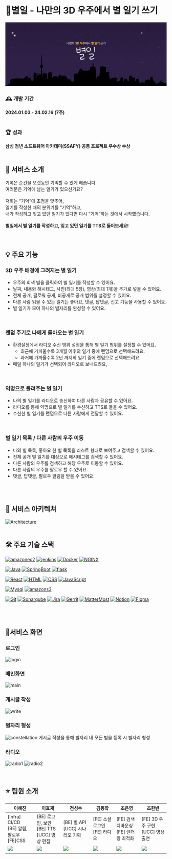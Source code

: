 # 📖별일 - 나만의 3D 우주에서 별 일기 쓰기
![cover](./asset/00_cover.png)

### 🕰️ 개발 기간
**2024.01.03 - 24.02.16 (7주)**
<br>
<br>

### 🏆 성과
**삼성 청년 소프트웨어 아카데미(SSAFY) 공통 프로젝트 우수상 수상**
<br>
<br>

## 🌟 서비스 소개
기록은 순간을 오랫동안 기억할 수 있게 해줍니다.<br>
여러분은 기억에 남는 일기가 있으신가요?<br>
<br>
저희는 “기억”에 초점을 맞추어,<br>
일기를 작성한 때의 분위기를 “기억”하고,<br>
내가 작성하고 잊고 있던 일기가 있다면 다시 “기억”하는 것에서 시작했습니다.<br>
<br>
**별일에서 별 일기를 작성하고, 잊고 있던 일기를 TTS로 들어보세요!**<br>
<br>
<br>

## 💡 주요 기능
### 3D 우주 배경에 그려지는 별 일기
- 우주의 회색 별을 클릭하여 별 일기를 작성할 수 있어요.
- 날짜, 내용와 해시태그, 사진(최대 5장), 영상(최대 1개)을 추가로 넣을 수 있어요.
- 전체 공개, 팔로워 공개, 비공개로 공개 범위를 설정할 수 있어요.
- 다른 사람 읽을 수 있는 일기는 좋아요, 댓글, 답댓글, 신고 기능을 사용할 수 있어요.
- 별 일기가 모여 하나의 별자리를 완성할 수 있어요.
<br>

### 랜덤 주기로 나에게 돌아오는 별 일기
- 환경설정에서 라디오 수신 범위 설정을 통해 별 일기 범위를 설정할 수 있어요.
    - 최근에 가까울수록 3개월 이후의 일기 중에 랜덤으로 선택해드려요.
    - 과거에 가까울수록 2년 까지의 일기 중에 랜덤으로 선택해드려요.
- 매일 하나의 일기가 선택되어 라디오로 보내드려요,
<br>

### 익명으로 들려주는 별 일기
- 나의 별 일기를 라디오로 송신하여 다른 사람과 공유할 수 있어요.
- 라디오를 통해 익명으로 별 일기를 수신하고 TTS로 들을 수 있어요.
- 수신한 별 일기를 랜덤으로 다른 사람에게 전달할 수 있어요.
<br>

### 별 일기 목록 / 다른 사람의 우주 이동
- 나의 별 목록, 좋아요 한 별 목록을 리스트 형태로 보여주고 검색할 수 있어요.
- 전체 공개 별 일기를 대상으로 해시태그를 검색할 수 있어요.
- 다른 사람의 우주를 검색하고 해당 우주로 이동할 수 있어요.
- 다른 사람의 우주를 팔로우 할 수 있어요.
- 댓글, 답댓글, 팔로우 알림을 받을 수 있어요.
<br>
<br>

## 🎯 서비스 아키텍쳐
![Architecture](./asset/architecture.png)
<br>
<br>

## 🛠 주요 기술 스택
[![amazonec2][amazonec2.com]][amazonec2-url]
[![jenkins][jenkins.com]][jenkins-url]
[![Docker][Docker.com]][Docker-url]
[![NGINX][NGINX.com]][NGINX-url]

[![Java][Java.com]][Java-url]
[![SpringBoot][SpringBoot.com]][SpringBoot-url]
[![flask][flask.com]][flask-url]

[![React][React.com]][React-url]
[![HTML][HTML.com]][HTML-url]
[![CSS][CSS.com]][CSS-url]
[![JavaScript][JavaScript.com]][JavaScript-url]

[![Mysql][Mysql.com]][Mysql-url]
[![amazons3][amazons3.com]][amazons3-url]

[![Git][Git.com]][Git-url]
[![Sonarqube][sonarqube.com]][sonarqube-url]
[![Jira][Jira.com]][Jira-url]
[![Gerrit][Gerrit.com]][Gerrit-url]
[![MatterMost][MatterMost.com]][MatterMost-url]
[![Notion][Notion.com]][Notion-url]
[![Figma][Figma.com]][Figma-url]

[React.com]: https://img.shields.io/badge/react-0099FF?style=for-the-badge&logo=react&logoColor=white
[React-url]: https://ko.legacy.reactjs.org/
[Java.com]: https://img.shields.io/badge/Java-007396?style=for-the-badge&logo=springboot&logoColor=white
[Java-url]: https://www.java.com/ko/
[Mysql.com]: https://img.shields.io/badge/mysql-4479A1?style=for-the-badge&logo=springboot&logoColor=white
[Mysql-url]: https://www.mysql.com/
[git.com]: https://img.shields.io/badge/git-F05032?style=for-the-badge&logo=springboot&logoColor=white
[git-url]: https://git-scm.com/
[SpringBoot.com]: https://img.shields.io/badge/springboot-6DB33F?style=for-the-badge&logo=springboot&logoColor=white
[SpringBoot-url]: https://spring.io/
[docker.com]: https://img.shields.io/badge/docker-2496ED?style=for-the-badge&logo=docker&logoColor=white
[docker-url]: https://www.docker.com/
[NGINX.com]: https://img.shields.io/badge/NGINX-009639?style=for-the-badge&logo=NGINX&logoColor=white
[NGINX-url]: https://www.NGINX.com/
[jenkins.com]: https://img.shields.io/badge/jenkins-D24939?style=for-the-badge&logo=jenkins&logoColor=white
[jenkins-url]: https://www.jenkins.io/
[flask.com]: https://img.shields.io/badge/flask-000000?style=for-the-badge&logo=flask&logoColor=white
[flask-url]:https://flask.palletsprojects.com/en/3.0.x/
[sonarqube.com]: https://img.shields.io/badge/sonarqube-4E9BCD?style=for-the-badge&logo=sonarqube&logoColor=white
[sonarqube-url]:https://www.sonarsource.com/
[amazonec2.com]: https://img.shields.io/badge/amazonec2-E79537?style=for-the-badge&logo=amazonec2&logoColor=white
[amazonec2-url]:https://aws.amazon.com/ko/pm/ec2/
[amazons3.com]: https://img.shields.io/badge/amazons3-569A31?style=for-the-badge&logo=amazons3&logoColor=white
[amazons3-url]:https://aws.amazon.com/ko/pm/serv-s3/
[Tailwind.com]: https://img.shields.io/badge/Tailwind-06B6D4?style=for-the-badge&logo=Tailwind&logoColor=white
[Tailwind-url]: https://www.tailwind.com/
[HTML.com]: https://img.shields.io/badge/HTML-E34F26?style=for-the-badge&logo=HTML&logoColor=white
[HTML-url]: https://html.com/
[CSS.com]: https://img.shields.io/badge/CSS-1572B6?style=for-the-badge&logo=CSS&logoColor=white
[CSS-url]: https://html.com/
[JavaScript.com]: https://img.shields.io/badge/JavaScript-F7DF1E?style=for-the-badge&logo=JavaScript&logoColor=white
[JavaScript-url]: https://www.javascript.com/
[Jira.com]: https://img.shields.io/badge/Jira-0052CC?style=for-the-badge&logo=Jira&logoColor=white
[Jira-url]: https://www.atlassian.com/software/jira
[Gerrit.com]: https://img.shields.io/badge/Gerrit-EEEEEE?style=for-the-badge&logo=Gerrit&logoColor=white
[Gerrit-url]: https://www.gerritcodereview.com/
[MatterMost.com]: https://img.shields.io/badge/MatterMost-0058CC?style=for-the-badge&logo=MatterMost&logoColor=white
[MatterMost-url]: https://www.mattermost.com/
[Notion.com]: https://img.shields.io/badge/Notion-000000?style=for-the-badge&logo=Notion&logoColor=white
[Notion-url]: https://www.notion.com/
[Figma.com]: https://img.shields.io/badge/Figma-F24E1E?style=for-the-badge&logo=Figma&logoColor=white
[Figma-url]: https://www.figma.com/
<br>
<br>

## 📌서비스 화면

### 로그인
![login](./asset/01_login.png)

### 메인화면
![main](./asset/02_main.gif)

### 게시글 작성
![write](./asset/03_write.gif)

### 별자리 형성
![constellation](./asset/04_constellation.png)
 게시글 작성을 통해 별자리 내 모든 별을 등록 시 별자리 형성

### 라디오 
![radio1](./asset/05_1_radio.gif)
![radio2](./asset/05_2_radio.png)


<br>

## ⭐️ 팀원 소개

|이혜진|이효재|전성수|김동학|조은영|조한빈|
|---|---|---|---|---|---|
|[Infra] CI/CD <br>[BE] 알림, 팔로우 <br>[FE]CSS|[BE] 로그인, 보안<br>[BE] TTS<br>[UCC] 영상 편집|[BE] 별 API<br>[UCC] 시나리오 기획|[FE] 소셜 로그인<br>[FE] 라디오|[FE] 검색 디바운싱<br>[FE] 렌더링 최적화|[FE] 3D 우주 구현<br>[UCC] 영상 출연|
|<img src="./asset/profile1.png" width="200px" />|<img src="./asset/profile2.png" width="200px" />|<img src="./asset/profile3.jpg" width="200px" />|<img src="./asset/profile4.jpg" width="200px" />|<img src="./asset/profile5.jpg" width="200px" />|<img src="./asset/profile6.png" width="200px" />|

